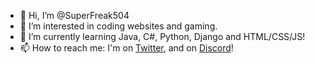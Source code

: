 - 👋 Hi, I’m @SuperFreak504
- 👀 I’m interested in coding websites and gaming.
- 🌱 I’m currently learning Java, C#, Python, Django and HTML/CSS/JS!
- 📫 How to reach me: I'm on [Twitter](https://www.twitter.com/SuperFreak5O4), and on [Discord](https://discordapp.com/users/541970584121376768)!
